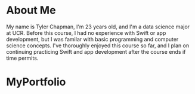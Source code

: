 # About Me
My name is Tyler Chapman, I'm 23 years old, and I'm a data science major at UCR. Before this course, I had no experience with Swift or app development, but I was familar with basic programming and computer science concepts. I've thoroughly enjoyed this course so far, and I plan on continuing practicing Swift and app development after the course ends if time permits.
# MyPortfolio

